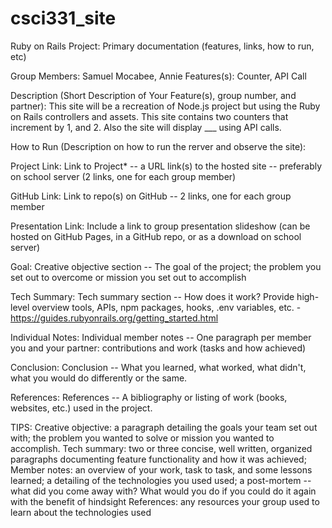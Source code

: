 # csci331_site
Ruby on Rails Project: 
Primary documentation (features, links, how to run, etc)

Group Members: Samuel Mocabee,  Annie
Features(s): Counter, API Call

Description (Short Description of Your Feature(s), group number, and partner):
This site will be a recreation of Node.js project but using the Ruby on Rails controllers and assets.
This site contains two counters that increment by 1, and 2. Also the site will display ___ using API calls.

How to Run (Description on how to run the rerver and observe the site):


Project Link:
Link to Project* -- a URL link(s) to the hosted site -- preferably on school server (2 links, one for each group member)

GitHub Link:
Link to repo(s) on GitHub -- 2 links, one for each group member

Presentation Link:
Include a link to group presentation slideshow (can be hosted on GitHub Pages, in a GitHub repo, or as a download on school server)

Goal:
Creative objective section -- The goal of the project; the problem you set out to overcome or mission you set out to accomplish

Tech Summary:
Tech summary section -- How does it work? Provide high-level overview tools, APIs, npm packages, hooks, .env variables, etc.
    - https://guides.rubyonrails.org/getting_started.html

Individual Notes:
Individual member notes -- One paragraph per member you and your partner: contributions and work (tasks and how achieved)

Conclusion:
Conclusion -- What you learned, what worked, what didn't, what you would do differently or the same.

References:
References -- A bibliography or listing of work (books, websites, etc.) used in the project.

TIPS: 
Creative objective: a paragraph detailing the goals your team set out with; the problem you wanted to solve or mission you wanted to accomplish.
Tech summary: two or three concise, well written, organized paragraphs documenting feature functionality and how it was achieved;
Member notes: an overview of your work, task to task, and some lessons learned; a detailing of the technologies you used used; a post-mortem -- what did you come away with? What would you do if you could do it again with the benefit of hindsight
References: any resources your group used to learn about the technologies used